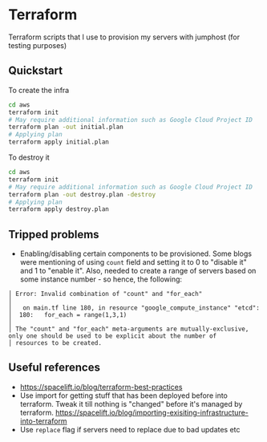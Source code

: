 # Terraform

Terraform scripts that I use to provision my servers with jumphost (for testing purposes)

## Quickstart

To create the infra

```bash
cd aws
terraform init
# May require additional information such as Google Cloud Project ID
terraform plan -out initial.plan
# Applying plan
terraform apply initial.plan
```

To destroy it

```bash
cd aws
terraform init
# May require additional information such as Google Cloud Project ID
terraform plan -out destroy.plan -destroy
# Applying plan
terraform apply destroy.plan
```

## Tripped problems

- Enabling/disabling certain components to be provisioned. Some blogs were mentioning of using `count` field and setting it to 0 to "disable it" and 1 to "enable it". Also, needed to create a range of servers based on some instance number - so hence, the following:

```
│ Error: Invalid combination of "count" and "for_each"
│ 
│   on main.tf line 180, in resource "google_compute_instance" "etcd":
│  180:   for_each = range(1,3,1)
│ 
│ The "count" and "for_each" meta-arguments are mutually-exclusive, only one should be used to be explicit about the number of
│ resources to be created.
```

## Useful references

- https://spacelift.io/blog/terraform-best-practices
- Use import for getting stuff that has been deployed before into terraform. Tweak it till nothing is "changed" before it's managed by terraform. https://spacelift.io/blog/importing-exisiting-infrastructure-into-terraform
- Use `replace` flag if servers need to replace due to bad updates etc